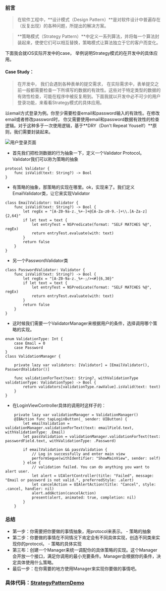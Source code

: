 ### 前言
> 在软件工程中，**设计模式（Design Pattern）**是对软件设计中普遍存在（反复出现）的各种问题，所提出的解决方案。

> **策略模式（Strategy Pattern）**中定义一系列算法，并将每一个算法封装起来，使使它们可以相互替换，策略模式让算法独立于它的客户而变化。

下面我会就iOS实际开发中的case， 举例说明Strategy模式的在开发中的具体应用。

#### Case Study：
> 在开发中， 我们会遇到各种表单的提交需求， 在实际需求中，表单提交之前一般都需要检查一下所填写的数据的有效性。这些对于特定类型的数据的有效性检查，可能在程序中被反复用到。下面我就以开发中必不可少的用户登录功能，来看看Strategy模式的具体应用。


以email方式登录为例。你至少需要检查email和password输入的有效性。在修改email或者修改password时， 你又需要使用email和password数据有效性的检查逻辑。对于这种多于一次使用逻辑，基于**DRY（Don't Repeat Youself）**原则，我们需要封装起来。

![用户登录页面](http://upload-images.jianshu.io/upload_images/3712311-2b4a33255e158060.png?imageMogr2/auto-orient/strip%7CimageView2/2/w/1240)

* 首先我们把检测数据的行为抽象一下，定义一个Validator Protocol。Validator我们可以称为策略的抽象
```
protocol Validator {
    func isValid(text: String?) -> Bool
}
```
* 有策略的抽象，那策略的实现在哪里。ok，实现来了。我们定义EmailValidator类，让它来实现Validator
```
class EmailValidator: Validator {
    func isValid(text: String?) -> Bool {
        let regEx = "[A-Z0-9a-z._%+-]+@[A-Za-z0-9.-]+\\.[A-Za-z]{2,64}"
        if let text = text {
            let entryTest = NSPredicate(format: "SELF MATCHES %@", regEx)
            return entryTest.evaluate(with: text)
        }
        return false
    }
}
```
* 另一个PasswordValidator类
```
class PasswordValidator: Validator {
    func isValid(text: String?) -> Bool {
        let regEx = "[A-Z0-9a-z._%+-;/><#]{6,30}"
        if let text = text {
            let entryTest = NSPredicate(format: "SELF MATCHES %@", regEx)
            return entryTest.evaluate(with: text)
        }
        return false
    }
}
```
* 这时候我们需要一个ValidatorManager来根据用户的条件，选择调用哪个策略的实现。
```
enum ValidationType: Int {
    case Email = 0
    case Password
}
class ValidationManager {
    
    private lazy var validators: [Validator] = [EmailValidator(), PasswordValidator()]
    
    func validationForText(text: String?, withValidationType validationType: ValidationType) -> Bool {
        return validators[validationType.rawValue].isValid(text: text)
    }
}
```
* 在LoginViewController具体的调用时这样子的：
```
    private lazy var validationManager = ValidationManager()
    @IBAction func tapLoginButton(_ sender: UIButton) {
        let emailValidation = validationManager.validationForText(text: emailField.text, withValidationType: .Email)
        let passValidation = validationManager.validationForText(text: passwordField.text, withValidationType: .Password)
        
        if emailValidation && passValidation {
            // Log in successfully and enter main view
            performSegue(withIdentifier: "ShowMainView", sender: self)
        } else {
            // validation failed. You can do anything you want to alert user.
            let alert = UIAlertController(title: "Failed", message: "Email or password is not valid.", preferredStyle: .alert)
            let cancelAction = UIAlertAction(title: "Cancel", style: .cancel, handler: nil)
            alert.addAction(cancelAction)
            present(alert, animated: true, completion: nil)
        }
    }
```

### 总结
* 第一步：你需要把你要做的事情抽象，用protocol来表示。 - 策略的抽象
* 第二步：你要做的事情在不同情况下肯定会有不同具体实现，创造不同类来实现你的protocol。 - 策略的具体实现
* 第三布：创建一个Manager来统一调配你的具体策略的实现。这个Manager会开放一个接口，满足你调用的最小充要条件。Manager会根据你的条件，决定具体使用什么策略。
* 最后一步：在你需要的地方使用Manager来实现你要做的事情吧。

### 具体代码：[StrategyPatternDemo](https://github.com/zhoudengfeng8/StrategyPatternDemo.git)
